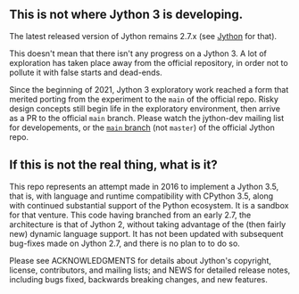 ## This is not where Jython 3 is developing.

The latest released version of Jython remains 2.7.x
(see [Jython](https://github.com/jython/jython) for that).

This doesn't mean that there isn't any progress on a Jython 3.
A lot of exploration has taken place away from the official repository,
in order not to pollute it with false starts and dead-ends.

Since the beginning of 2021, Jython 3 exploratory work reached a form
that merited porting from the experiment to the `main` of the official repo.
Risky design concepts still begin life in the exploratory environment,
then arrive as a PR to the official `main` branch.
Please watch the jython-dev mailing list for developements,
or the [`main` branch](https://github.com/jython/jython/tree/main)
(not `master`) of the official Jython repo.

## If this is not the real thing, what is it?

This repo represents an attempt made in 2016 to implement a Jython 3.5,
that is, with language and runtime compatibility with
CPython 3.5, along with continued substantial support of the Python
ecosystem.
It is a sandbox for that venture.
This code having branched from an early 2.7,
the architecture is that of Jython 2,
without taking advantage of the (then fairly new) dynamic language support.
It has not been updated with subsequent bug-fixes made on Jython 2.7,
and there is no plan to to do so.

Please see ACKNOWLEDGMENTS for details about Jython's copyright,
license, contributors, and mailing lists; and NEWS for detailed
release notes, including bugs fixed, backwards breaking changes, and
new features.
